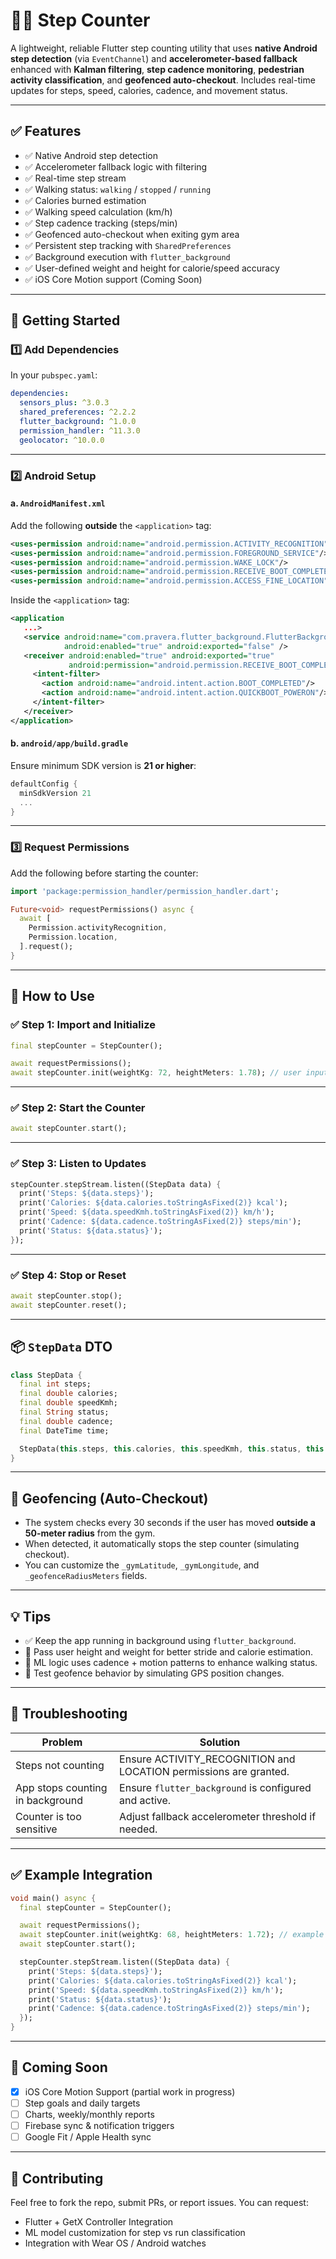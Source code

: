 # 🏃‍♂️ Step Counter

A lightweight, reliable Flutter step counting utility that uses **native Android step detection** (via `EventChannel`) and **accelerometer-based fallback** enhanced with **Kalman filtering**, **step cadence monitoring**, **pedestrian activity classification**, and **geofenced auto-checkout**. Includes real-time updates for steps, speed, calories, cadence, and movement status.

---

## ✅ Features

* ✅ Native Android step detection
* ✅ Accelerometer fallback logic with filtering
* ✅ Real-time step stream
* ✅ Walking status: `walking` / `stopped` / `running`
* ✅ Calories burned estimation
* ✅ Walking speed calculation (km/h)
* ✅ Step cadence tracking (steps/min)
* ✅ Geofenced auto-checkout when exiting gym area
* ✅ Persistent step tracking with `SharedPreferences`
* ✅ Background execution with `flutter_background`
* ✅ User-defined weight and height for calorie/speed accuracy
* ✅ iOS Core Motion support (Coming Soon)

---

## 🚀 Getting Started

### 1️⃣ Add Dependencies

In your `pubspec.yaml`:

```yaml
dependencies:
  sensors_plus: ^3.0.3
  shared_preferences: ^2.2.2
  flutter_background: ^1.0.0
  permission_handler: ^11.3.0
  geolocator: ^10.0.0
```

---

### 2️⃣ Android Setup

#### a. `AndroidManifest.xml`

Add the following **outside** the `<application>` tag:

```xml
<uses-permission android:name="android.permission.ACTIVITY_RECOGNITION"/>
<uses-permission android:name="android.permission.FOREGROUND_SERVICE"/>
<uses-permission android:name="android.permission.WAKE_LOCK"/>
<uses-permission android:name="android.permission.RECEIVE_BOOT_COMPLETED"/>
<uses-permission android:name="android.permission.ACCESS_FINE_LOCATION"/>
```

Inside the `<application>` tag:

```xml
<application
   ...>
   <service android:name="com.pravera.flutter_background.FlutterBackgroundService"
            android:enabled="true" android:exported="false" />
   <receiver android:enabled="true" android:exported="true"
             android:permission="android.permission.RECEIVE_BOOT_COMPLETED">
     <intent-filter>
       <action android:name="android.intent.action.BOOT_COMPLETED"/>
       <action android:name="android.intent.action.QUICKBOOT_POWERON"/>
     </intent-filter>
   </receiver>
</application>
```

#### b. `android/app/build.gradle`

Ensure minimum SDK version is **21 or higher**:

```gradle
defaultConfig {
  minSdkVersion 21
  ...
}
```

---

### 3️⃣ Request Permissions

Add the following before starting the counter:

```dart
import 'package:permission_handler/permission_handler.dart';

Future<void> requestPermissions() async {
  await [
    Permission.activityRecognition,
    Permission.location,
  ].request();
}
```

---

## 🧰 How to Use

### ✅ Step 1: Import and Initialize

```dart
final stepCounter = StepCounter();

await requestPermissions();
await stepCounter.init(weightKg: 72, heightMeters: 1.78); // user input values
```

---

### ✅ Step 2: Start the Counter

```dart
await stepCounter.start();
```

---

### ✅ Step 3: Listen to Updates

```dart
stepCounter.stepStream.listen((StepData data) {
  print('Steps: ${data.steps}');
  print('Calories: ${data.calories.toStringAsFixed(2)} kcal');
  print('Speed: ${data.speedKmh.toStringAsFixed(2)} km/h');
  print('Cadence: ${data.cadence.toStringAsFixed(2)} steps/min');
  print('Status: ${data.status}');
});
```

---

### ✅ Step 4: Stop or Reset

```dart
await stepCounter.stop();
await stepCounter.reset();
```

---

## 📦 `StepData` DTO

```dart
class StepData {
  final int steps;
  final double calories;
  final double speedKmh;
  final String status;
  final double cadence;
  final DateTime time;

  StepData(this.steps, this.calories, this.speedKmh, this.status, this.cadence, this.time);
}
```

---

## 📍 Geofencing (Auto-Checkout)

* The system checks every 30 seconds if the user has moved **outside a 50-meter radius** from the gym.
* When detected, it automatically stops the step counter (simulating checkout).
* You can customize the `_gymLatitude`, `_gymLongitude`, and `_geofenceRadiusMeters` fields.

---

## 💡 Tips

* ✅ Keep the app running in background using `flutter_background`.
* 🎯 Pass user height and weight for better stride and calorie estimation.
* 🧠 ML logic uses cadence + motion patterns to enhance walking status.
* 📍 Test geofence behavior by simulating GPS position changes.

---

## 🐛 Troubleshooting

| Problem                          | Solution                                                                        |
| -------------------------------- | ------------------------------------------------------------------------------- |
| Steps not counting               | Ensure ACTIVITY_RECOGNITION and LOCATION permissions are granted.              |
| App stops counting in background | Ensure `flutter_background` is configured and active.                           |
| Counter is too sensitive         | Adjust fallback accelerometer threshold if needed.                             |

---

## ✅ Example Integration

```dart
void main() async {
  final stepCounter = StepCounter();

  await requestPermissions();
  await stepCounter.init(weightKg: 68, heightMeters: 1.72); // example user data
  await stepCounter.start();

  stepCounter.stepStream.listen((StepData data) {
    print('Steps: ${data.steps}');
    print('Calories: ${data.calories.toStringAsFixed(2)} kcal');
    print('Speed: ${data.speedKmh.toStringAsFixed(2)} km/h');
    print('Status: ${data.status}');
    print('Cadence: ${data.cadence.toStringAsFixed(2)} steps/min');
  });
}
```

---

## 🔮 Coming Soon

* [x] iOS Core Motion Support (partial work in progress)
* [ ] Step goals and daily targets
* [ ] Charts, weekly/monthly reports
* [ ] Firebase sync & notification triggers
* [ ] Google Fit / Apple Health sync

---

## 🤝 Contributing

Feel free to fork the repo, submit PRs, or report issues.
You can request:

* Flutter + GetX Controller Integration
* ML model customization for step vs run classification
* Integration with Wear OS / Android watches
